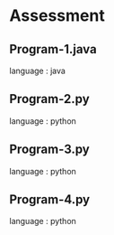 # Assessment

## Program-1.java
   language : java
## Program-2.py
   language : python
## Program-3.py
   language : python
## Program-4.py
   language : python
   
